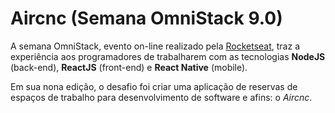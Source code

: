 # Aircnc (Semana OmniStack 9.0)
A semana OmniStack, evento on-line realizado pela [Rocketseat](https://rocketseat.com.br), traz a experiência aos programadores de trabalharem com as tecnologias **NodeJS** (back-end), **ReactJS** (front-end) e **React Native** (mobile).

Em sua nona edição, o desafio foi criar uma aplicação de reservas de espaços de trabalho para desenvolvimento de software e afins: o *Aircnc*.
